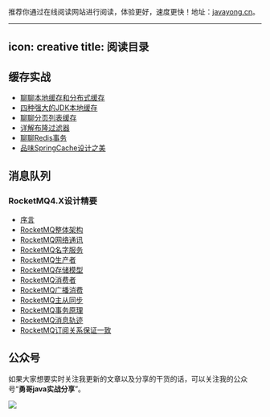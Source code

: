 推荐你通过在线阅读网站进行阅读，体验更好，速度更快！地址：[javayong.cn](https://javayong.cn/)。

---
icon: creative
title: 阅读目录
----------------------------

## 缓存实战
- [聊聊本地缓存和分布式缓存](docs/cache/00localandclustercache.md)
- [四种强大的JDK本地缓存](docs/cache/01fourJDKlocalcache.md)
- [聊聊分页列表缓存](docs/cache/02pagelistcache.md)
- [详解布隆过滤器](docs/cache/05boolfilter.md)
- [聊聊Redis事务](docs/cache/07Redistransaction.md)
- [品味SpringCache设计之美](docs/cache/09SpringCache.md)

## 消息队列

### RocketMQ4.X设计精要
- [序言](docs/mq/rocketmq4/00RocketMQ4_introduce.md)
- [RocketMQ整体架构](docs/mq/rocketmq4/01RocketMQ4_artch.md])
- [RocketMQ网络通讯](docs/mq/rocketmq4/01RocketMQ4_network.md])
- [RocketMQ名字服务](docs/mq/rocketmq4/02RocketMQ4_nameserver.md])
- [RocketMQ生产者](docs/mq/rocketmq4/03RocketMQ4_producer.md])
- [RocketMQ存储模型](docs/mq/rocketmq4/04RocketMQ4_store.md])
- [RocketMQ消费者](docs/mq/rocketmq4/06RocketMQ4_consumer.md])
- [RocketMQ广播消费](docs/mq/rocketmq4/07RocketMQ4_broadcast_consumer.md])
- [RocketMQ主从同步](docs/mq/rocketmq4/08RocketMQ4_masterslave.md])
- [RocketMQ事务原理](docs/mq/rocketmq4/10RocketMQ4_transaction.md])
- [RocketMQ消息轨迹](docs/mq/rocketmq4/11RocketMQ4_messagetrack.md])
- [RocketMQ订阅关系保证一致](docs/mq/rocketmq4/13RocketMQ4_subscribe_consistent.md])

## 公众号

如果大家想要实时关注我更新的文章以及分享的干货的话，可以关注我的公众号“**勇哥java实战分享**”。

![](https://javayong.cn/pics/shipinhao/gongzhonghaonew.png)

